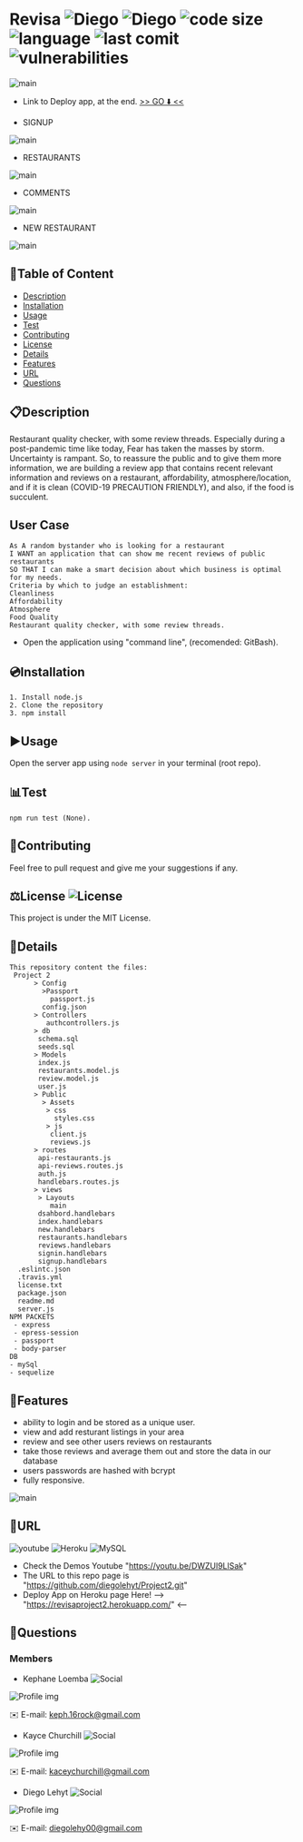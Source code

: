 # Revisa ![Diego](https://travis-ci.com/diegolehyt/Project2.svg?branch=master) ![Diego](https://img.shields.io/badge/version-v1.0.0-yellow) ![code size](https://img.shields.io/github/languages/code-size/diegolehyt/Project2) ![language](https://img.shields.io/github/languages/top/diegolehyt/Project2) ![last comit](https://img.shields.io/github/last-commit/diegolehyt/Project2) ![vulnerabilities](https://img.shields.io/snyk/vulnerabilities/github/diegolehyt/Project2)


![main](images/1.png)

- Link to Deploy app, at the end. [>> GO ⬇️ <<](#url)



- SIGNUP

![main](images/1.gif)


- RESTAURANTS

![main](images/2.gif)


- COMMENTS

![main](images/3.gif)


- NEW RESTAURANT

![main](images/4.gif)

## 📌Table of Content
* [Description](#description)
* [Installation](#installation)
* [Usage](#usage)
* [Test](#test)
* [Contributing](#contributing)
* [License](#license)
* [Details](#details)
* [Features](#features)
* [URL](#url)
* [Questions](#questions)

## 📋Description

Restaurant quality checker, with some review threads.
Especially during a post-pandemic time like today, Fear has taken the masses by storm. Uncertainty is rampant. So, to reassure the public and to give them more information, we are building a review app that contains recent relevant information and reviews on a restaurant, affordability, atmosphere/location, and if it is clean (COVID-19 PRECAUTION FRIENDLY), and also, if the food is succulent.

## User Case

```
As A random bystander who is looking for a restaurant
I WANT an application that can show me recent reviews of public restaurants
SO THAT I can make a smart decision about which business is optimal for my needs.
Criteria by which to judge an establishment:
Cleanliness
Affordability
Atmosphere
Food Quality
Restaurant quality checker, with some review threads.
```

- Open the application using "command line", (recomended: GitBash).

## 💿Installation
    1. Install node.js  
    2. Clone the repository
    3. npm install

## ▶️Usage
Open the server app using ```node server``` in your terminal (root repo). 

## 📊Test
 ```
 npm run test (None).
 ```

## 🤝Contributing

Feel free to pull request and give me your suggestions if any.

## ⚖️License  ![License](https://img.shields.io/github/license/diegolehyt/homework13)

This project is under the MIT License.

## 📑Details
```
This repository content the files: 
 Project 2 
      > Config 
        >Passport
          passport.js
        config.json
      > Controllers
         authcontrollers.js
      > db
       schema.sql
       seeds.sql
      > Models
       index.js
       restaurants.model.js
       review.model.js
       user.js
      > Public
        > Assets
         > css
           styles.css
         > js
          client.js
          reviews.js
      > routes
       api-restaurants.js
       api-reviews.routes.js
       auth.js
       handlebars.routes.js
      > views
       > Layouts
          main
       dsahbord.handlebars
       index.handlebars
       new.handlebars
       restaurants.handlebars
       reviews.handlebars
       signin.handlebars
       signup.handlebars
  .eslintc.json
  .travis.yml
  license.txt
  package.json
  readme.md
  server.js
NPM PACKETS 
 - express
 - epress-session
 - passport
 - body-parser
DB 
- mySql 
- sequelize
```

## 📀Features

- ability to login and be stored as a unique user. 
- view and add resturant listings in your area
- review and see other users reviews on restaurants
- take those reviews and average them out and store the data in our database 
- users passwords are hashed with bcrypt
- fully responsive.

![main](images/2.png)

## 🔗URL  
![youtube](https://img.shields.io/badge/YouTube-red?style=flat&logo=youtube)  ![Heroku](https://img.shields.io/badge/Heroku-purple?style=flat&logo=heroku)  ![MySQL](https://img.shields.io/badge/MySQL-9cf?style=flat&logo=mysql)  

- Check the Demos Youtube "https://youtu.be/DWZUl9LlSak"
- The URL to this repo page is "https://github.com/diegolehyt/Project2.git"
- Deploy App on Heroku page Here! --> "https://revisaproject2.herokuapp.com/" <--
 

## 👤Questions  
### Members

- Kephane Loemba
![Social](https://img.shields.io/github/followers/KephaneLoemba?style=social)

![Profile img](https://avatars3.githubusercontent.com/u/60450863?s=460&u=dc03231a3bb78aa3ce92d94d9c6914f3fa19dbff&v=4)

✉️ E-mail: keph.16rock@gmail.com



- Kayce Churchill 
![Social](https://img.shields.io/github/followers/K4c3y?style=social)

![Profile img](https://avatars0.githubusercontent.com/u/60406150?s=400&u=51fe02a46f1b89c0eefb3583962f1a006b806558&v=4)

✉️ E-mail: kaceychurchill@gmail.com



- Diego Lehyt
![Social](https://img.shields.io/github/followers/diegolehyt?style=social)

![Profile img](https://avatars1.githubusercontent.com/u/59458188?v=4)

✉️ E-mail: diegolehy00@gmail.com